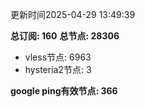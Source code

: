 更新时间2025-04-29 13:49:39

**总订阅: 160**
**总节点: 28306**
- vless节点: 6963
- hysteria2节点: 3

**google ping有效节点: 366**
